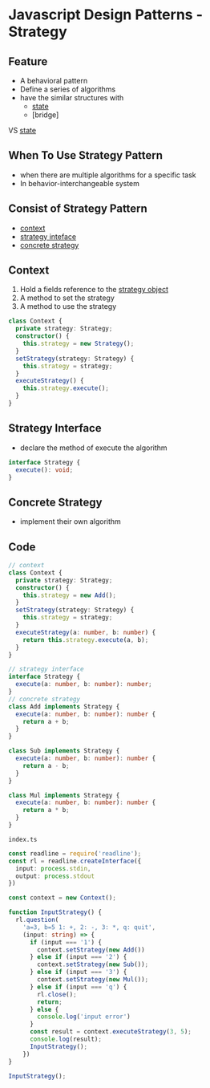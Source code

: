 # Javascript Design Patterns - Strategy

## Feature

- A behavioral pattern
- Define a series of algorithms
- have the similar structures with
  - [state](javascript-design-pattern-state.md)
  - [bridge]

VS [state](javascript-design-pattern-state.md)

## When To Use Strategy Pattern

- when there are multiple algorithms for a specific task
- In behavior-interchangeable system

## Consist of Strategy Pattern

- [context](#context)
- [strategy inteface](#strategy-interface)
- [concrete strategy](#concrete-strategy)

## Context

1. Hold a fields reference to the [strategy object](#concrete-strategy)
2. A method to set the strategy
3. A method to use the strategy

```ts
class Context {
  private strategy: Strategy;
  constructor() {
    this.strategy = new Strategy();
  }
  setStrategy(strategy: Strategy) {
    this.strategy = strategy;
  }
  executeStrategy() {
    this.strategy.execute();
  }
}
```

## Strategy Interface

- declare the method of execute the algorithm

```ts
interface Strategy {
  execute(): void;
}
```

## Concrete Strategy

- implement their own algorithm

## Code

```ts
// context
class Context {
  private strategy: Strategy;
  constructor() {
    this.strategy = new Add();
  }
  setStrategy(strategy: Strategy) {
    this.strategy = strategy;
  }
  executeStrategy(a: number, b: number) {
    return this.strategy.execute(a, b);
  }
}

// strategy interface
interface Strategy {
  execute(a: number, b: number): number;
}
// concrete strategy
class Add implements Strategy {
  execute(a: number, b: number): number {
    return a + b;
  }
}

class Sub implements Strategy {
  execute(a: number, b: number): number {
    return a - b;
  }
}

class Mul implements Strategy {
  execute(a: number, b: number): number {
    return a * b;
  }
}
```

`index.ts`

```ts
const readline = require('readline');
const rl = readline.createInterface({
  input: process.stdin,
  output: process.stdout
})

const context = new Context();

function InputStrategy() {
  rl.question(
    'a=3, b=5 1: +, 2: -, 3: *, q: quit',
    (input: string) => {
      if (input === '1') {
        context.setStrategy(new Add())
      } else if (input === '2') {
        context.setStrategy(new Sub());
      } else if (input === '3') {
        context.setStrategy(new Mul());
      } else if (input === 'q') {
        rl.close();
        return;
      } else {
        console.log('input error')
      }
      const result = context.executeStrategy(3, 5);
      console.log(result);
      InputStrategy();
    })
}

InputStrategy();
```
